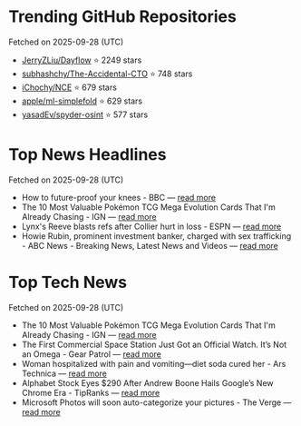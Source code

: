 # Trending GitHub Repositories
Fetched on 2025-09-28 (UTC)

- [JerryZLiu/Dayflow](https://github.com/JerryZLiu/Dayflow) ⭐ 2249 stars
- [subhashchy/The-Accidental-CTO](https://github.com/subhashchy/The-Accidental-CTO) ⭐ 748 stars
- [iChochy/NCE](https://github.com/iChochy/NCE) ⭐ 679 stars
- [apple/ml-simplefold](https://github.com/apple/ml-simplefold) ⭐ 629 stars
- [yasadEv/spyder-osint](https://github.com/yasadEv/spyder-osint) ⭐ 577 stars

# Top News Headlines
Fetched on 2025-09-28 (UTC)
- How to future-proof your knees - BBC — [read more](https://www.bbc.com/future/article/20250926-how-to-futureproof-your-knees)
- The 10 Most Valuable Pokémon TCG Mega Evolution Cards That I'm Already Chasing - IGN — [read more](https://www.ign.com/articles/pokemon-tcg-mega-evolution-cards-most-expensive-cards)
- Lynx's Reeve blasts refs after Collier hurt in loss - ESPN — [read more](https://www.espn.com/wnba/story/_/id/46394242/lynx-reeve-blasts-refs-collier-hurt-late-game-3-loss)
- Howie Rubin, prominent investment banker, charged with sex trafficking - ABC News - Breaking News, Latest News and Videos — [read more](https://abcnews.go.com/US/howie-rubin-prominent-investment-banker-charged-sex-trafficking/story?id\\u003d125968421)

# Top Tech News
Fetched on 2025-09-28 (UTC)
- The 10 Most Valuable Pokémon TCG Mega Evolution Cards That I'm Already Chasing - IGN — [read more](https://www.ign.com/articles/pokemon-tcg-mega-evolution-cards-most-expensive-cards)
- The First Commercial Space Station Just Got an Official Watch. It’s Not an Omega - Gear Patrol — [read more](https://www.gearpatrol.com/watches/iwc-vast-space-station/)
- Woman hospitalized with pain and vomiting—diet soda cured her - Ars Technica — [read more](https://arstechnica.com/health/2025/09/woman-hospitalized-with-pain-and-vomiting-a-diet-soda-cured-her/)
- Alphabet Stock Eyes $290 After Andrew Boone Hails Google’s New Chrome Era - TipRanks — [read more](https://www.tipranks.com/news/alphabet-stock-eyes-290-after-andrew-boone-hails-googles-new-chrome-era)
- Microsoft Photos will soon auto-categorize your pictures - The Verge — [read more](https://www.theverge.com/news/786837/microsoft-photos-ai-auto-categorize-test)

